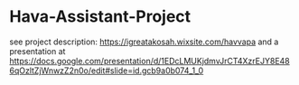 # Hava-Assistant-Project

see project description: https://igreatakosah.wixsite.com/havvapa  and a presentation at https://docs.google.com/presentation/d/1EDcLMUKjdmvJrCT4XzrEJY8E486qOzltZjWnwzZ2n0o/edit#slide=id.gcb9a0b074_1_0
